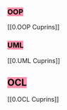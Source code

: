 ### <mark style="background: #FF5582A6;">OOP</mark>

[[0.OOP Cuprins]]

### <mark style="background: #FF5582A6;">UML</mark>

[[0.UML Cuprins]]

## <mark style="background: #FF5582A6;">OCL</mark>

[[0.OCL Cuprins]]